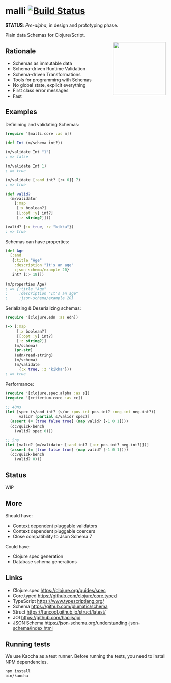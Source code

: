 # malli [![Build Status](https://img.shields.io/circleci/project/github/metosin/malli.svg)](https://circleci.com/gh/metosin/malli)

**STATUS**: *Pre-alpha*, in design and prototyping phase.

Plain data Schemas for Clojure/Script.

<img src="https://raw.githubusercontent.com/metosin/malli/master/docs/img/malli.png" width=165 align="right"/>

## Rationale

- Schemas as immutable data
- Schema-driven Runtime Validation
- Schema-driven Transformations
- Tools for programming with Schemas
- No global state, explicit everything
- First class error messages
- Fast

## Examples

Definining and validating Schemas:

```clj
(require '[malli.core :as m])

(def Int (m/schema int?))

(m/validate Int "1")
; => false

(m/validate Int 1)
; => true

(m/validate [:and int? [:> 6]] 7)
; => true

(def valid?
  (m/validator
    [:map
     [:x boolean?]
     [[:opt :y] int?]
     [:z string?]]))

(valid? {:x true, :z "kikka"})
; => true
```

Schemas can have properties:

```clj
(def Age
  [:and
   {:title "Age"
    :description "It's an age"
    :json-schema/example 20}
   int? [:> 18]])
   
(m/properties Age)
; => {:title "Age"
;     :description "It's an age"
;     :json-schema/example 20}   
```

Serializing & Deserializing schemas:

```clj
(require '[clojure.edn :as edn])

(-> [:map
     [:x boolean?]
     [[:opt :y] int?]
     [:z string?]]
    (m/schema)
    (pr-str)
    (edn/read-string)
    (m/schema)
    (m/validate
      {:x true, :z "kikka"}))
; => true
```

Performance:

```clj
(require '[clojure.spec.alpha :as s])
(require '[criterium.core :as cc])

;; 40ns
(let [spec (s/and int? (s/or :pos-int pos-int? :neg-int neg-int?))
      valid? (partial s/valid? spec)]
  (assert (= [true false true] (map valid? [-1 0 1])))
  (cc/quick-bench
    (valid? spec 0)))

;; 5ns
(let [valid? (m/validator [:and int? [:or pos-int? neg-int?]])]
  (assert (= [true false true] (map valid? [-1 0 1])))
  (cc/quick-bench
    (valid? 0)))
```

## Status

WIP

## More

Should have:
- Context dependent pluggable validators
- Context dependent pluggable coercers
- Close compatibility to Json Schema 7

Could have:
- Clojure spec generation
- Database schema generations

## Links

- Clojure.spec https://clojure.org/guides/spec
- Core.typed https://github.com/clojure/core.typed
- TypeScript https://www.typescriptlang.org/
- Schema https://github.com/plumatic/schema
- Struct https://funcool.github.io/struct/latest/
- JOI https://github.com/hapijs/joi
- JSON Schema https://json-schema.org/understanding-json-schema/index.html

## Running tests

We use Kaocha as a test runner. Before running the tests, you need to install NPM dependencies.

```bash
npm install
bin/kaocha
```
